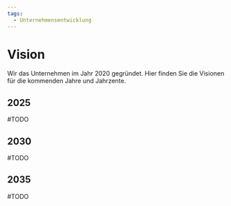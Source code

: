 ```yaml
---
tags:
  - Unternehmensentwicklung
---
```

# Vision

Wir das Unternehmen im Jahr 2020 gegründet. Hier finden Sie die Visionen für die kommenden Jahre und Jahrzente.

## 2025

#TODO 

## 2030

#TODO 

## 2035

#TODO 